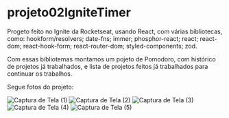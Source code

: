 # projeto02IgniteTimer

Progeto feito no Ignite da Rocketseat, usando React, com várias bibliotecas, como:
    hookform/resolvers;
    date-fns;
    immer;
    phosphor-react;
    react;
    react-dom;
    react-hook-form;
    react-router-dom;
    styled-components;
    zod.
    
Com essas bibliotemas montamos um pojeto de Pomodoro, com histórico de projetos já trabalhados, 
e lista de projetos feitos já trabalhados para continuar os trabalhos.

Segue fotos do projeto:

![Captura de Tela (1)](https://user-images.githubusercontent.com/69223872/220248856-c3ce3dc1-82df-4d3b-8e1f-21605d092b23.png)
![Captura de Tela (2)](https://user-images.githubusercontent.com/69223872/220248857-9a8734a3-525b-456a-8053-909a4b097552.png)
![Captura de Tela (3)](https://user-images.githubusercontent.com/69223872/220248858-9db73cb2-9b5d-43e6-9f69-0a91a7c16e29.png)
![Captura de Tela (4)](https://user-images.githubusercontent.com/69223872/220248860-ee1ba488-481f-4e92-a94f-7e3f25795238.png)
![Captura de Tela (5)](https://user-images.githubusercontent.com/69223872/220248861-36c881f6-7037-4439-9061-d1e2ae291a49.png)
